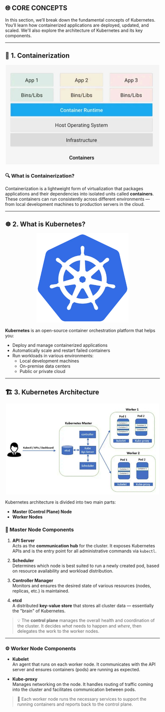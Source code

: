 ## 🌐 CORE CONCEPTS

In this section, we’ll break down the fundamental concepts of Kubernetes. You’ll learn how containerized applications are deployed, updated, and scaled. We'll also explore the architecture of Kubernetes and its key components.

---

## 🚢 1. Containerization

<p align="center">
  <img src="/Images/Conteneurization.png" alt="Containerization Layers" width="500"/>
</p>

### 🔍 What is Containerization?

Containerization is a lightweight form of virtualization that packages applications and their dependencies into isolated units called **containers**. These containers can run consistently across different environments — from local development machines to production servers in the cloud.

---

## ☸️ 2. What is Kubernetes?

<p align="center">
  <img src="/Images/kuberneteslogo.png" alt="Kubernetes Logo" width="300"/>
</p>

**Kubernetes** is an open-source container orchestration platform that helps you:
- Deploy and manage containerized applications
- Automatically scale and restart failed containers
- Run workloads in various environments:
  - Local development machines
  - On-premise data centers
  - Public or private cloud

---

## 🏗️ 3. Kubernetes Architecture

<p align="center">
  <img src="/Images/Architecture.png" alt="Kubernetes Architecture Diagram" width="500"/>
</p>

Kubernetes architecture is divided into two main parts:
- **Master (Control Plane) Node**
- **Worker Nodes**

### 🧠 Master Node Components

1. **API Server**  
   Acts as the **communication hub** for the cluster. It exposes Kubernetes APIs and is the entry point for all administrative commands via `kubectl`.

2. **Scheduler**  
   Determines which node is best suited to run a newly created pod, based on resource availability and workload distribution.

3. **Controller Manager**  
   Monitors and ensures the desired state of various resources (nodes, replicas, etc.) is maintained.

4. **etcd**  
   A distributed **key-value store** that stores all cluster data — essentially the "brain" of Kubernetes.

> 💡 The **control plane** manages the overall health and coordination of the cluster. It decides *what* needs to happen and *where*, then delegates the work to the worker nodes.

---

### ⚙️ Worker Node Components

- **Kubelet**  
  An agent that runs on each worker node. It communicates with the API server and ensures containers (pods) are running as expected.

- **Kube-proxy**  
  Manages networking on the node. It handles routing of traffic coming into the cluster and facilitates communication between pods.

> 🧩 Each worker node runs the necessary services to support the running containers and reports back to the control plane.

